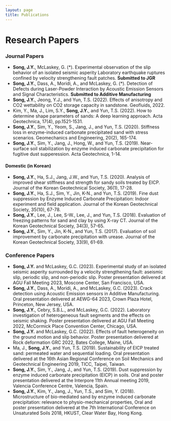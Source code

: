 ```yaml
---
layout: page
title: Publications
---
```




# Research Papers

### Journal Papers

- **Song, J.Y.**, McLaskey, G. (*). Experimental observation of the slip behavior of an isolated seismic asperity Laboratory earthquake ruptures confined by velocity strengthening fault patches. **Submitted to JGR**
- **Song, J.Y.**, Dass, A., Moridi, A., and McLaskey, G. (*). Detection of Defects during Laser-Powder Interaction by Acoustic Emission Sensors and Signal Characteristics. **Submitted to Additive Manufacturing**
- **Song, J.Y.**, Jeong, Y.J., and Yun, T.S. (2022). Effects of anisotropy and CO2 wettability on CO2 storage capacity in sandstone. Geofluids, 2022.
- Kim, Y., Ma, J., Lim, S.Y., **Song, J.Y.**, and Yun, T.S. (2022). How to determine shape parameters of sands: A deep learning approach. Acta Geotechnica, 17(4), pp.1521-1531.
- **Song, J.Y.**, Sim, Y., Yeom, S., Jang, J., and Yun, T.S. (2020). Stiffness loss in enzyme-induced carbonate precipitated sand with stress scenarios. Geomechanics and Engineering, 20(2), 165-174.
- **Song, J.Y.**, Sim, Y., Jang, J., Hong, W., and Yun, T.S. (2019). Near-surface soil stabilization by enzyme induced carbonate precipitation for fugitive dust supperession. Acta Geotechnica, 1-14.

#### Domestic (in Korean)
- **Song, J.Y.**, Ha, S.J., Jang, J.W., and Yun, T.S. (2020). Analysis of improved shear stiffness and strength for sandy soils treated by EICP. Journal of the Korean Geotechnical Society, 36(1), 17-28. 
- **Song, J.Y.**, Ha, S.J., Sim, Y., Jin, K-N., and Yun, T.S. (2019). Fine dust suppression by Enzyme Induced Carbonate Precipitation: Indoor experiment and field application. Journal of the Korean Geotechnical Society, 35(10), 67-78. 
- **Song, J.Y.**, Lee, J., Lee, S-W., Lee, J., and Yun, T.S. (2018). Evaluation of freezing patterns for sand and clay by using X-ray CT. Journal of the Korean Geotechnical Society, 34(3), 57-65. 
- **Song, J.Y.**, Sim, Y., Jin, K-N., and Yun, T.S. (2017). Evaluation of soil improvement by carbonate precipitation with urease. Journal of the Korean Geotechnical Society, 33(9), 61-69. 


### Conference Papers

- **Song, J.Y.** and McLaskey, G.C. (2023). Experimental study of an isolated seismic asperity surrounded by a velocity strengthening fault: aseismic slip, periodic slip, and non-periodic slip. Poster presentation delivered at AGU Fall Meeting 2023, Moscone Center, San Francisco, USA.
- **Song, J.Y.**, Dass, A., Moridi, A., and McLaskey, G.C. (2023). Crack detection using Acoustic Emission sensors in Additive Manufacturing. Oral presentation delivered at AEWG-64 2023, Crown Plaza Hotel, Princeton, New Jersey, USA.
- **Song, J.Y.**, Cebry, S.B.L., and McLaskey, G.C. (2022). Laboratory investigation of heterogeneous fault segments and the effects on seismic shaking. Poster presentation delivered at AGU Fall Meeting 2022, McCormick Place Convention Center, Chicago, USA.
- **Song, J.Y.** and McLaskey, G.C. (2022). Effects of fault heterogeneity on the ground motion and slip behavior. Poster presentation delivered at Rock deformation GRC 2022, Bates College, Maine, USA.
- Ma, J., **Song, J.Y.**, and Yun, T.S. (2019). Sustainability of EICP treated sand: permeated water and sequential loading. Oral presentation delivered at the 16th Asian Regional Conference on Soil Mechanics and Geotechnical Engineering 2019, TICC, Taipei, Taiwan.
- **Song, J.Y.**, Sim, Y., Jang, J., and Yun, T.S. (2019). Dust suppression by enzyme induced carbonate precipitation (EICP) in soils. Oral and poster presentation delivered at the Interpore 11th Annual meeting 2019, Valencia Conference Centre, Valencia, Spain.
- **Song, J.Y.**, Kim, Y., Jang, J., Yun, T.S., and Sim, Y. (2018). Microstructure of bio-mediated sand by enzyme induced carbonate precipitation: relevance to physio-mechanical properties, Oral and poster presentation delivered at the 7th International Conference on Unsaturated Soils 2018, HKUST, Clear Water Bay, Hong Kong.

